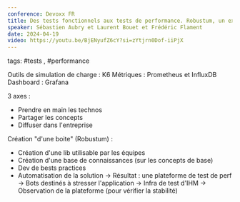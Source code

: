 ```yaml
---
conference: Devoxx FR
title: Des tests fonctionnels aux tests de performance. Robustum, un exemple d’implémentation.
speaker: Sébastien Aubry et Laurent Bouet et Frédéric Flament
date: 2024-04-19
video: https://youtu.be/BjENyufZ6cY?si=zYtjrn0Dof-iiPjX
---
```

tags: #tests , #performance

Outils de simulation de charge : K6
Métriques : Prometheus et InfluxDB
Dashboard : Grafana

3 axes :
- Prendre en main les technos
- Partager les concepts
- Diffuser dans l'entreprise

Création "d'une boite" (Robustum) :
- Création d'une lib utilisable par les équipes
- Création d'une base de connaissances (sur les concepts de base)
- Dev de bests practices
- Automatisation de la solution
-> Résultat : une plateforme de test de perf
-> Bots destinés à stresser l'application
-> Infra de test d'IHM
-> Observation de la plateforme (pour vérifier la stabilité)
